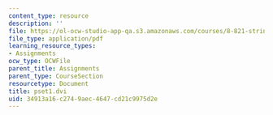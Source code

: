 ```yaml
---
content_type: resource
description: ''
file: https://ol-ocw-studio-app-qa.s3.amazonaws.com/courses/8-821-string-theory-and-holographic-duality-fall-2014/34913a16c2749aec4647cd21c9975d2e_MIT8_821F14_pset1.pdf
file_type: application/pdf
learning_resource_types:
- Assignments
ocw_type: OCWFile
parent_title: Assignments
parent_type: CourseSection
resourcetype: Document
title: pset1.dvi
uid: 34913a16-c274-9aec-4647-cd21c9975d2e
---
```

